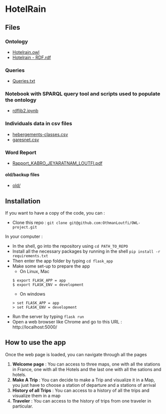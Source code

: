 # HotelRain

## Files

### Ontology
- [Hotelrain.owl](Hotelrain.owl)
- [Hotelrain - RDF.rdf](Hotelrain%20-%20RDF.rdf)

### Queries
- [Queries.txt](Queries.txt)

### Notebook with SPARQL query tool and scripts used to populate the ontology
- [rdflib2.ipynb](rdflib2.ipynb)

### Individuals data in csv files
- [hebergements-classes.csv](hebergements-classes.csv)
- [garesnet.csv](garesnet.csv)

### Word Report
- [Rapport_KABRO_JEYARATNAM_LOUTFI.pdf](Rapport_KABRO_JEYARATNAM_LOUTFI.pdf)

#### old/backup files
- [old/](old)


## Installation

If you want to have a copy of the code, you can : 

* Clone this repo : `git clone git@github.com:OthmanLoutfi/OWL-project.git`

In your computer : 

* In the shell, go into the repository using `cd PATH_TO_REPO`
* Install all the necessary packages by running in the shell `pip install -r requirements.txt`
* Then enter the app folder by typing `cd flask_app`
* Make some set-up to prepare the app
  * On Linux, Mac
  ```console
  $ export FLASK_APP = app
  $ export FLASK_ENV = development
  ```
  * On windows
  ```console
  > set FLASK_APP = app
  > set FLASK_ENV = development
  ```
* Run the server by typing `flask run`
* Open a web browser like Chrome and go to this URL : http://localhost:5000/


## How to use the app

Once the web page is loaded, you can navigate through all the pages

1. **Welcome page** : You can access to three maps, one with all the stations in France, one with all the Hotels and the last one with all the sations and hotels.
2. **Make A Trip** : You can decide to make a Trip and visualize it in a Map, you just have to choose a station of departure and a stations of arrival
3. **History of all Trips** : You can access to a history of all the trips and visualize them in a map
4. **Traveler** : You can access to the history of trips from one traveler in particular.
